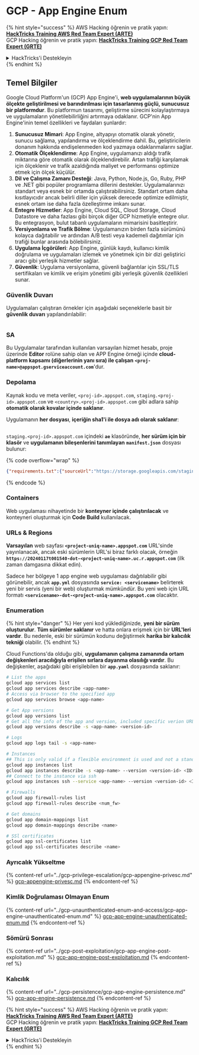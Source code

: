 # GCP - App Engine Enum

{% hint style="success" %}
AWS Hacking öğrenin ve pratik yapın:<img src="/.gitbook/assets/image.png" alt="" data-size="line">[**HackTricks Training AWS Red Team Expert (ARTE)**](https://training.hacktricks.xyz/courses/arte)<img src="/.gitbook/assets/image.png" alt="" data-size="line">\
GCP Hacking öğrenin ve pratik yapın: <img src="/.gitbook/assets/image (2).png" alt="" data-size="line">[**HackTricks Training GCP Red Team Expert (GRTE)**<img src="/.gitbook/assets/image (2).png" alt="" data-size="line">](https://training.hacktricks.xyz/courses/grte)

<details>

<summary>HackTricks'i Destekleyin</summary>

* [**abonelik planlarını**](https://github.com/sponsors/carlospolop) kontrol edin!
* **💬 Discord grubuna** [**katılın**](https://discord.gg/hRep4RUj7f) veya [**telegram grubuna**](https://t.me/peass) katılın ya da **Twitter'da** 🐦 [**@hacktricks\_live**](https://twitter.com/hacktricks\_live)**'ı takip edin.**
* **HackTricks'e PR göndererek hacking ipuçlarını paylaşın** [**HackTricks**](https://github.com/carlospolop/hacktricks) ve [**HackTricks Cloud**](https://github.com/carlospolop/hacktricks-cloud) github depolarına.

</details>
{% endhint %}

## Temel Bilgiler <a href="#reviewing-app-engine-configurations" id="reviewing-app-engine-configurations"></a>

Google Cloud Platform'un (GCP) App Engine'i, **web uygulamalarının büyük ölçekte geliştirilmesi ve barındırılması için tasarlanmış güçlü, sunucusuz bir platformdur**. Bu platformun tasarımı, geliştirme sürecini kolaylaştırmaya ve uygulamaların yönetilebilirliğini artırmaya odaklanır. GCP'nin App Engine'inin temel özellikleri ve faydaları şunlardır:

1. **Sunucusuz Mimari**: App Engine, altyapıyı otomatik olarak yönetir, sunucu sağlama, yapılandırma ve ölçeklendirme dahil. Bu, geliştiricilerin donanım hakkında endişelenmeden kod yazmaya odaklanmalarını sağlar.
2. **Otomatik Ölçeklendirme**: App Engine, uygulamanızı aldığı trafik miktarına göre otomatik olarak ölçeklendirebilir. Artan trafiği karşılamak için ölçeklenir ve trafik azaldığında maliyet ve performansı optimize etmek için ölçek küçülür.
3. **Dil ve Çalışma Zamanı Desteği**: Java, Python, Node.js, Go, Ruby, PHP ve .NET gibi popüler programlama dillerini destekler. Uygulamalarınızı standart veya esnek bir ortamda çalıştırabilirsiniz. Standart ortam daha kısıtlayıcıdır ancak belirli diller için yüksek derecede optimize edilmiştir, esnek ortam ise daha fazla özelleştirme imkanı sunar.
4. **Entegre Hizmetler**: App Engine, Cloud SQL, Cloud Storage, Cloud Datastore ve daha fazlası gibi birçok diğer GCP hizmetiyle entegre olur. Bu entegrasyon, bulut tabanlı uygulamaların mimarisini basitleştirir.
5. **Versiyonlama ve Trafik Bölme**: Uygulamanızın birden fazla sürümünü kolayca dağıtabilir ve ardından A/B testi veya kademeli dağıtımlar için trafiği bunlar arasında bölebilirsiniz.
6. **Uygulama İçgörüleri**: App Engine, günlük kaydı, kullanıcı kimlik doğrulama ve uygulamaları izlemek ve yönetmek için bir dizi geliştirici aracı gibi yerleşik hizmetler sağlar.
7. **Güvenlik**: Uygulama versiyonlama, güvenli bağlantılar için SSL/TLS sertifikaları ve kimlik ve erişim yönetimi gibi yerleşik güvenlik özellikleri sunar.

### Güvenlik Duvarı

Uygulamaları çalıştıran örnekler için aşağıdaki seçeneklerle basit bir **güvenlik duvarı** yapılandırılabilir:

<figure><img src="../../../.gitbook/assets/image (246).png" alt=""><figcaption></figcaption></figure>

### SA

Bu Uygulamalar tarafından kullanılan varsayılan hizmet hesabı, proje üzerinde **Editor** rolüne sahip olan ve APP Engine örneği içinde **cloud-platform kapsamı (diğerlerinin yanı sıra) ile çalışan** **`<proj-name>@appspot.gserviceaccount.com`**'dur.

### Depolama

Kaynak kodu ve meta veriler, `<proj-id>.appspot.com`, `staging.<proj-id>.appspot.com` ve `<country>.<proj-id>.appspot.com` gibi adlara sahip **otomatik olarak kovalar içinde saklanır**.

Uygulamanın **her dosyası**, **içeriğin sha1'i ile dosya adı olarak saklanır**:

<figure><img src="../../../.gitbook/assets/image (82).png" alt=""><figcaption></figcaption></figure>

`staging.<proj-id>.appspot.com` içindeki **`ae`** klasöründe, **her sürüm için bir klasör** ve **uygulamanın bileşenlerini tanımlayan** **`manifest.json`** dosyası bulunur:

{% code overflow="wrap" %}
```json
{"requirements.txt":{"sourceUrl":"https://storage.googleapis.com/staging.onboarding-host-98efbf97812843.appspot.com/a270eedcbe2672c841251022b7105d340129d108","sha1Sum":"a270eedc_be2672c8_41251022_b7105d34_0129d108"},"main_test.py":{"sourceUrl":"https://storage.googleapis.com/staging.onboarding-host-98efbf97812843.appspot.com/0ca32fd70c953af94d02d8a36679153881943f32","sha1Sum":"0ca32fd7_0c953af9_4d02d8a ...
```
{% endcode %}

### Containers

Web uygulaması nihayetinde bir **konteyner içinde çalıştırılacak** ve konteyneri oluşturmak için **Code Build** kullanılacak.

### URLs & Regions

**Varsayılan** web sayfası **`<project-uniq-name>.appspot.com`** URL'sinde yayınlanacak, ancak eski sürümlerin URL'si biraz farklı olacak, örneğin **`https://20240117t001540-dot-<project-uniq-name>.uc.r.appspot.com`** (ilk zaman damgasına dikkat edin).

Sadece her bölgeye 1 app engine web uygulaması dağıtılabilir gibi görünebilir, ancak **`app.yml`** dosyasında **`service: <servicename>`** belirterek yeni bir servis (yeni bir web) oluşturmak mümkündür. Bu yeni web için URL formatı **`<servicename>-dot-<project-uniq-name>.appspot.com`** olacaktır.

### Enumeration

{% hint style="danger" %}
Her yeni kod yüklediğinizde, **yeni bir sürüm oluşturulur**. **Tüm sürümler saklanır** ve hatta onlara erişmek için bir **URL'leri vardır**. Bu nedenle, eski bir sürümün kodunu değiştirmek **harika bir kalıcılık tekniği** olabilir.
{% endhint %}

Cloud Functions'da olduğu gibi, **uygulamanın çalışma zamanında ortam değişkenleri aracılığıyla erişilen sırlara dayanma olasılığı vardır**. Bu değişkenler, aşağıdaki gibi erişilebilen bir **`app.yaml`** dosyasında saklanır:
```bash
# List the apps
gcloud app services list
gcloud app services describe <app-name>
# Access via browser to the specified app
gcloud app services browse <app-name>

# Get App versions
gcloud app versions list
# Get all the info of the app and version, included specific verion URL and the env
gcloud app versions describe -s <app-name> <version-id>

# Logs
gcloud app logs tail -s <app-name>

# Instances
## This is only valid if a flexible environment is used and not a standard one
gcloud app instances list
gcloud app instances describe -s <app-name> --version <version-id> <ID>
## Connect to the instance via ssh
gcloud app instances ssh --service <app-name> --version <version-id> <ID>

# Firewalls
gcloud app firewall-rules list
gcloud app firewall-rules describe <num_fw>

# Get domains
gcloud app domain-mappings list
gcloud app domain-mappings describe <name>

# SSl certificates
gcloud app ssl-certificates list
gcloud app ssl-certificates describe <name>
```
### Ayrıcalık Yükseltme

{% content-ref url="../gcp-privilege-escalation/gcp-appengine-privesc.md" %}
[gcp-appengine-privesc.md](../gcp-privilege-escalation/gcp-appengine-privesc.md)
{% endcontent-ref %}

### Kimlik Doğrulaması Olmayan Enum

{% content-ref url="../gcp-unaunthenticated-enum-and-access/gcp-app-engine-unauthenticated-enum.md" %}
[gcp-app-engine-unauthenticated-enum.md](../gcp-unaunthenticated-enum-and-access/gcp-app-engine-unauthenticated-enum.md)
{% endcontent-ref %}

### Sömürü Sonrası

{% content-ref url="../gcp-post-exploitation/gcp-app-engine-post-exploitation.md" %}
[gcp-app-engine-post-exploitation.md](../gcp-post-exploitation/gcp-app-engine-post-exploitation.md)
{% endcontent-ref %}

### Kalıcılık

{% content-ref url="../gcp-persistence/gcp-app-engine-persistence.md" %}
[gcp-app-engine-persistence.md](../gcp-persistence/gcp-app-engine-persistence.md)
{% endcontent-ref %}

{% hint style="success" %}
AWS Hacking öğrenin ve pratik yapın:<img src="/.gitbook/assets/image.png" alt="" data-size="line">[**HackTricks Training AWS Red Team Expert (ARTE)**](https://training.hacktricks.xyz/courses/arte)<img src="/.gitbook/assets/image.png" alt="" data-size="line">\
GCP Hacking öğrenin ve pratik yapın: <img src="/.gitbook/assets/image (2).png" alt="" data-size="line">[**HackTricks Training GCP Red Team Expert (GRTE)**<img src="/.gitbook/assets/image (2).png" alt="" data-size="line">](https://training.hacktricks.xyz/courses/grte)

<details>

<summary>HackTricks'i Destekleyin</summary>

* [**Abonelik planlarını**](https://github.com/sponsors/carlospolop) kontrol edin!
* **💬 Discord grubuna** [**katılın**](https://discord.gg/hRep4RUj7f) veya [**telegram grubuna**](https://t.me/peass) katılın ya da **Twitter'da** 🐦 [**@hacktricks\_live**](https://twitter.com/hacktricks\_live) **bizi takip edin.**
* **HackTricks** ve [**HackTricks Cloud**](https://github.com/carlospolop/hacktricks-cloud) github depolarına PR göndererek hacking ipuçlarını paylaşın.

</details>
{% endhint %}
